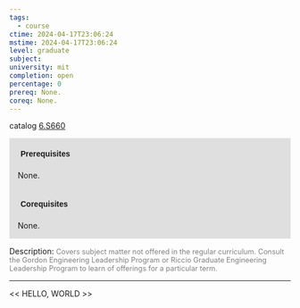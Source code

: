 ```yaml
---
tags:
  - course
ctime: 2024-04-17T23:06:24
mstime: 2024-04-17T23:06:24
level: graduate
subject: 
university: mit
completion: open
percentage: 0
prereq: None.
coreq: None.
---
```


catalog [6.S660](http://student.mit.edu/catalog/m6e.html#6.S660)

<span style="display: block; padding: 15px; background-color: rgb(100, 100, 100, 0.2);"><font id="m_prereq3538_0" style="display: block; font-family: Arial, sans-serif; font-weight: bold; padding: 5px">Prerequisites</font><br><span id="prereq3538_0">None.</span></span>
<span style="display: block; padding: 15px; background-color: rgb(100, 100, 100, 0.2);"><font id="m_coreq3538_0" style="display: block; font-family: Arial, sans-serif; font-weight: bold; padding: 5px">Corequisites</font><br><span id="coreq3538_0">None.</span></span>

<font style="">Description:</font>
<font style="color: grey; font-size: 0.8rem;">Covers subject matter not offered in the regular curriculum. Consult the Gordon Engineering Leadership Program or Riccio Graduate Engineering Leadership Program to learn of offerings for a particular term.</font>



---

<< HELLO, WORLD >>
